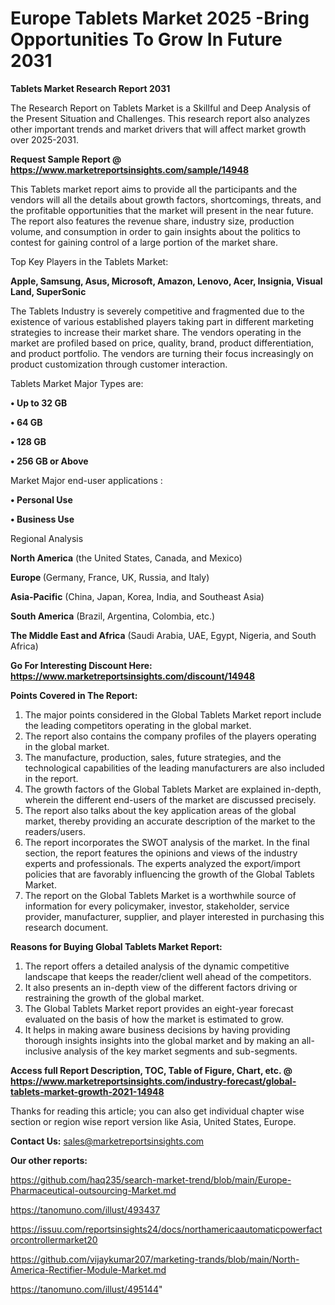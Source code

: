 # Europe Tablets Market 2025 -Bring Opportunities To Grow In Future 2031

<strong>Tablets Market Research Report 2031</strong>

The Research Report on Tablets Market is a Skillful and Deep Analysis of the Present Situation and Challenges. This research report also analyzes other important trends and market drivers that will affect market growth over 2025-2031.

<strong>Request Sample Report @ <a href=https://www.marketreportsinsights.com/sample/14948>https://www.marketreportsinsights.com/sample/14948</a></strong>

This Tablets market report aims to provide all the participants and the vendors will all the details about growth factors, shortcomings, threats, and the profitable opportunities that the market will present in the near future. The report also features the revenue share, industry size, production volume, and consumption in order to gain insights about the politics to contest for gaining control of a large portion of the market share.

Top Key Players in the Tablets Market:

<strong>Apple, Samsung, Asus, Microsoft, Amazon, Lenovo, Acer, Insignia, Visual Land, SuperSonic</strong>

The Tablets Industry is severely competitive and fragmented due to the existence of various established players taking part in different marketing strategies to increase their market share. The vendors operating in the market are profiled based on price, quality, brand, product differentiation, and product portfolio. The vendors are turning their focus increasingly on product customization through customer interaction.

Tablets Market Major Types are:

<strong>• Up to 32 GB

• 64 GB

• 128 GB

• 256 GB or Above</strong>

Market Major end-user applications :

<strong>• Personal Use

• Business Use</strong>

Regional Analysis

</u><strong><b>North America</b></strong> (the United States, Canada, and Mexico)

<strong><b>Europe </b></strong>(Germany, France, UK, Russia, and Italy)

<strong><b>Asia-Pacific</b></strong> (China, Japan, Korea, India, and Southeast Asia)

<strong><b>South America</b></strong> (Brazil, Argentina, Colombia, etc.)

<strong><b>The Middle East and Africa</b></strong> (Saudi Arabia, UAE, Egypt, Nigeria, and South Africa)

<strong>Go For Interesting Discount Here: <a href=https://www.marketreportsinsights.com/discount/14948>https://www.marketreportsinsights.com/discount/14948</a></strong>

<strong>Points Covered in The Report:</strong>
<ol>
  <li>The major points considered in the Global Tablets Market report include the leading competitors operating in the global market.</li>
  <li>The report also contains the company profiles of the players operating in the global market.</li>
  <li>The manufacture, production, sales, future strategies, and the technological capabilities of the leading manufacturers are also included in the report.</li>
  <li>The growth factors of the Global Tablets Market are explained in-depth, wherein the different end-users of the market are discussed precisely.</li>
  <li>The report also talks about the key application areas of the global market, thereby providing an accurate description of the market to the readers/users.</li>
  <li>The report incorporates the SWOT analysis of the market. In the final section, the report features the opinions and views of the industry experts and professionals. The experts analyzed the export/import policies that are favorably influencing the growth of the Global Tablets Market.</li>
  <li>The report on the Global Tablets Market is a worthwhile source of information for every policymaker, investor, stakeholder, service provider, manufacturer, supplier, and player interested in purchasing this research document.</li>
</ol>
<strong>Reasons for Buying Global Tablets Market Report:</strong>

<ol>
  <li>The report offers a detailed analysis of the dynamic competitive landscape that keeps the reader/client well ahead of the competitors.</li>
  <li>It also presents an in-depth view of the different factors driving or restraining the growth of the global market.</li>
  <li>The Global Tablets Market report provides an eight-year forecast evaluated on the basis of how the market is estimated to grow.</li>
  <li>It helps in making aware business decisions by having providing thorough insights insights into the global market and by making an all-inclusive analysis of the key market segments and sub-segments.</li>
</ol>
<strong>Access full Report Description, TOC, Table of Figure, Chart, etc. @ <a href=https://www.marketreportsinsights.com/industry-forecast/global-tablets-market-growth-2021-14948>https://www.marketreportsinsights.com/industry-forecast/global-tablets-market-growth-2021-14948</a></strong>


Thanks for reading this article; you can also get individual chapter wise section or region wise report version like Asia, United States, Europe.

<strong>Contact Us:</strong>
sales@marketreportsinsights.com

<strong>Our other reports:</strong>

<a href=https://github.com/haq235/search-market-trend/blob/main/Europe-Pharmaceutical-outsourcing-Market.md>https://github.com/haq235/search-market-trend/blob/main/Europe-Pharmaceutical-outsourcing-Market.md</a>

<a href=https://tanomuno.com/illust/493437>https://tanomuno.com/illust/493437</a>

<a href=https://issuu.com/reportsinsights24/docs/northamericaautomaticpowerfactorcontrollermarket20>https://issuu.com/reportsinsights24/docs/northamericaautomaticpowerfactorcontrollermarket20</a>

<a href=https://github.com/vijaykumar207/marketing-trands/blob/main/North-America-Rectifier-Module-Market.md>https://github.com/vijaykumar207/marketing-trands/blob/main/North-America-Rectifier-Module-Market.md</a>

<a href=https://tanomuno.com/illust/495144>https://tanomuno.com/illust/495144</a>"
